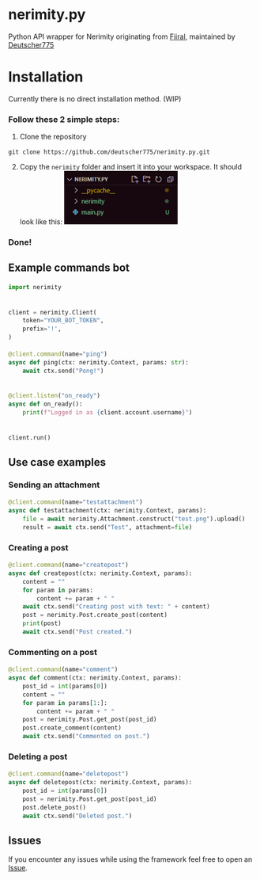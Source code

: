 # nerimity.py

Python API wrapper for Nerimity originating from [Fiiral](https://github.com/F-iiral), maintained by [Deutscher775](https://github.com/Deutscher775)


# Installation
Currently there is no direct installation method. (WIP)
### Follow these 2 simple steps:
1. Clone the repository
```shell
git clone https://github.com/deutscher775/nerimity.py.git
```
2. Copy the `nerimity` folder and insert it into your workspace. It should look like this:
![Image](./readme-assets/directory-view.png)

### Done!
## Example commands bot
```py
import nerimity


client = nerimity.Client(
    token="YOUR_BOT_TOKEN",
    prefix='!',
)

@client.command(name="ping")
async def ping(ctx: nerimity.Context, params: str):
    await ctx.send("Pong!")


@client.listen("on_ready")
async def on_ready():
    print(f"Logged in as {client.account.username}")


client.run()
```

## Use case examples
### Sending an attachment
```py
@client.command(name="testattachment")
async def testattachment(ctx: nerimity.Context, params):
    file = await nerimity.Attachment.construct("test.png").upload()
    result = await ctx.send("Test", attachment=file)
```

### Creating a post
```py
@client.command(name="createpost")
async def createpost(ctx: nerimity.Context, params):
    content = ""
    for param in params:
        content += param + " "
    await ctx.send("Creating post with text: " + content)
    post = nerimity.Post.create_post(content)
    print(post)
    await ctx.send("Post created.")
```

### Commenting on a post
```py
@client.command(name="comment")
async def comment(ctx: nerimity.Context, params):
    post_id = int(params[0])
    content = ""
    for param in params[1:]:
        content += param + " "
    post = nerimity.Post.get_post(post_id)
    post.create_comment(content)
    await ctx.send("Commented on post.")
```

### Deleting a post
```py
@client.command(name="deletepost")
async def deletepost(ctx: nerimity.Context, params):
    post_id = int(params[0])
    post = nerimity.Post.get_post(post_id)
    post.delete_post()
    await ctx.send("Deleted post.")
```

## Issues
If you encounter any issues while using the framework feel free to open an [Issue](https://github.com/deutscher775/nerimity.py).
